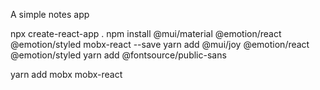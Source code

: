 A simple notes app

npx create-react-app .
npm install @mui/material @emotion/react @emotion/styled mobx-react --save
yarn add @mui/joy @emotion/react @emotion/styled
yarn add @fontsource/public-sans

yarn add mobx mobx-react